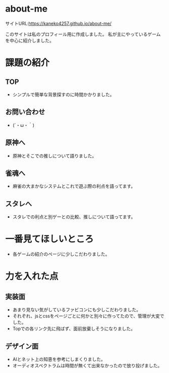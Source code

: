# about-me

サイトURL:https://kaneko4257.github.io/about-me/

このサイトは私のプロフィール用に作成しました。
私が主にやっているゲームを中心に紹介しました。

# 課題の紹介

## TOP
- シンプルで簡単な背景探すのに時間かかりました。

## お問い合わせ
- (´・ω・｀)

## 原神へ
- 原神とそこでの推しについて語りました。

## 雀魂へ
- 麻雀の大まかなシステムとこれで遊ぶ際の利点を語ってます。

## スタレへ
- スタレでの利点と別ゲーとの比較、推しについて語ってます。


# 一番見てほしいところ
- 各ゲームの紹介のページに少しこだわりました。


# 力を入れた点

## 実装面
- あまり見ない気がしているファビコンにも少しこだわりました。
- それぞれ、jsとcssをページごとに何かと別々に作ってたので、管理が大変でした。
- Topでの各リンク先に飛ばず、面前放棄しそうになりました。


## デザイン面
- AIとネット上の知恵を参考にしまくりました。
- オーディオスペクトラムは時間が無くて出来なかったので放り投げました。



